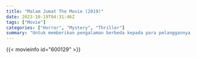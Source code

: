 ```yaml
---
title: "Malam Jumat The Movie (2019)"
date: 2023-10-19T04:31:46Z
tags: ["Movie"]
categories: ["Horror", "Mystery", "Thriller"]
summary: "Untuk memberikan pengalaman berbeda kepada para pelanggannya, Ewing mencoba sesuatu yang baru dengan menjelajahi taman bermain bernama Wonder Park yang sudah lama ditinggalkan. Bersama timnya, Agan, Oji, Wingky, dan Lulu, mereka menemukan jaket..."
---
```


 <mux-player stream-type="on-demand"
  src="https://kp3d-my.sharepoint.com/personal/ryoo_kp3d_onmicrosoft_com/_layouts/15/download.aspx?share=EVKvTdeR0x1JkpbtQlu_sNEBOfrQFqaWlcVZec0QhIXp9g" prefer-playback="mse" controls>
 
  </mux-player>
  

{{< movieinfo id="600129" >}}

  <script src="https://cdn.jsdelivr.net/npm/@mux/mux-player"></script>
  
   <script type="application/ld+json ">
 {
  "@context": "https://schema.org/",
  "@type": "VideoObject",
  "name": "Malam Jumat The Movie (2019)",
  "contentUrl": "https://stream.mux.com/01v5yavgQP802WtiS56G5WEGvgaoHJa3pRb5003fS6LTMI.m3u8",
  "thumbnailUrl": "https://www.themoviedb.org/t/p/original/qTBAA7gOvKr0EKlh2a0mKYKx3nz.jpg?width=314&fit_mode=preserve&time=25",
  "uploadDate": "2023-10-19T04:31:46Z",
}

</script>